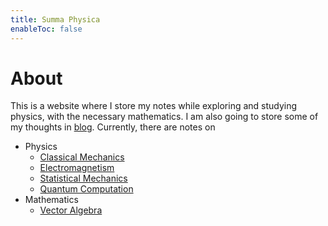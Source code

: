 ```yaml
---
title: Summa Physica
enableToc: false
---
```


# About

This is a website where I store my notes while exploring and studying physics, with the necessary mathematics. I am also going to store some of my thoughts in [blog](/blog). Currently, there are notes on
- Physics
	- [Classical Mechanics](/tags/CM)
	- [Electromagnetism](/tags/EM)
	- [Statistical Mechanics](/tags/SM)
	- [Quantum Computation](/tags/QC)
- Mathematics
	- [Vector Algebra](/tags/VectorAlgebra)
